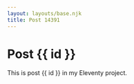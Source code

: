 ```yaml
---
layout: layouts/base.njk
title: Post 14391
---
```


# Post {{ id }}

This is post {{ id }} in my Eleventy project.
